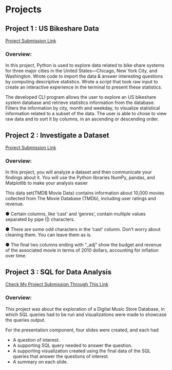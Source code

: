 # Projects
## Project 1 : US Bikeshare Data
[Project Submission Link](https://github.com/Kareem411/Projects/tree/main/Project%201-%20%20Bikeshare%20Data)

### Overview:

In this project, Python is used to explore data related to bike share systems for three major cities in the United States—Chicago, New York City, and Washington. Wrote code to import the data & answer interesting questions by computing descriptive statistics. Wrote a script that took raw input to create an interactive experience in the terminal to present these statistics.

The developed CLI program allows the user to explore an US bikeshare system database and retrieve statistics information from the database. Filters the information by city, month and weekday, to visualize statistical information related to a subset of the data. The user is able to chose to view raw data and to sort it by columns, in an ascending or descending order.

## Project 2 : Investigate a Dataset
[Project Submission Link](https://github.com/Kareem411/Projects/tree/main/Project%202%20-%20Investigate%20a%20Dataset)

### Overview:

In this project, you will analyze a dataset and then communicate your findings about it. You will use the Python libraries NumPy, pandas, and Matplotlib to make your analysis easier

This data set(TMDB Movie Data) contains information about 10,000 movies collected from The Movie Database (TMDb), including user ratings and revenue. 

● Certain columns, like ‘cast’
and ‘genres’, contain multiple
values separated by pipe (|)
characters.

● There are some odd characters
in the ‘cast’ column. Don’t worry
about cleaning them. You can
leave them as is.

● The final two columns ending
with “_adj” show the budget and
revenue of the associated movie
in terms of 2010 dollars,
accounting for inflation over time.

## Project 3 : SQL for Data Analysis
[Check My Project Submission Through This Link](https://github.com/Kareem411/Projects/tree/main/Project%203%20-%20SQL%20for%20Data%20Analysis)

### Overview:

This project was about the exploration of a Digital Music Store Database, in which SQL queries had to be run and visualizations were made to showcase the queries output. 

For the presentation component, four slides were created, and each had 
* A question of interest.
* A supporting SQL query needed to answer the question.
* A supporting visualization created using the final data of the SQL queries that answer the questions of interest.
* A summary on each slide.
